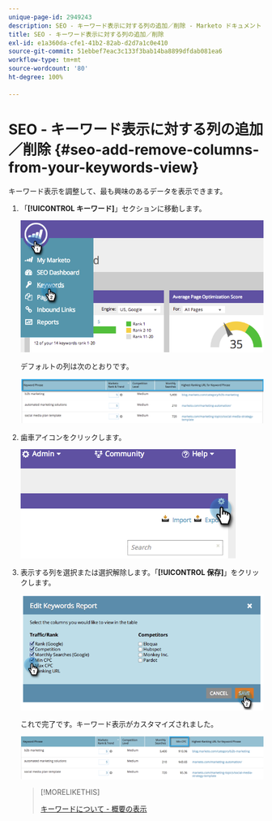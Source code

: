 ```yaml
---
unique-page-id: 2949243
description: SEO - キーワード表示に対する列の追加／削除 - Marketo ドキュメント - 製品ドキュメント
title: SEO - キーワード表示に対する列の追加／削除
exl-id: e1a360da-cfe1-41b2-82ab-d2d7a1c0e410
source-git-commit: 51ebbef7eac3c133f3bab14ba8899dfdab081ea6
workflow-type: tm+mt
source-wordcount: '80'
ht-degree: 100%

---
```


# SEO - キーワード表示に対する列の追加／削除 {#seo-add-remove-columns-from-your-keywords-view}

キーワード表示を調整して、最も興味のあるデータを表示できます。

1. 「**[!UICONTROL キーワード]**」セクションに移動します。

   ![](assets/image2014-9-18-13-3a37-3a31.png)

   デフォルトの列は次のとおりです。

   ![](assets/image2014-9-18-13-3a37-3a36.png)

1. 歯車アイコンをクリックします。

   ![](assets/image2014-9-18-13-3a37-3a39.png)

1. 表示する列を選択または選択解除します。「**[!UICONTROL 保存]**」をクリックします。

   ![](assets/image2014-9-18-13-3a37-3a42.png)

   これで完了です。キーワード表示がカスタマイズされました。

   ![](assets/image2014-9-18-13-3a37-3a46.png)

   >[!MORELIKETHIS]
   >
   >[キーワードについて - 概要の表示](/help/marketo/product-docs/additional-apps/seo/keywords/seo-understanding-keywords.md)
